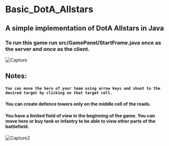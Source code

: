 # Basic_DotA_Allstars
## A simple implementation of DotA Allstars in Java

### To run this game run src/GamePanel/StartFrame.java once as the server and once as the client.
![Capture](https://user-images.githubusercontent.com/58995806/73228989-1501e180-412d-11ea-859d-22f40cb9ddc4.JPG)

## Notes:
#### `You can move the hero of your team using arrow keys and shoot to the desired target by clicking on that target cell.`
#### You can create defence towers only on the middle cell of the roads.
#### You have a limited field of view in the beginning of the game. You can move hero or buy tank or infantry to be able to view other parts of the battlefield.
![Capture2](https://user-images.githubusercontent.com/58995806/73229197-c86ad600-412d-11ea-994c-e79acb26f5f2.JPG)
